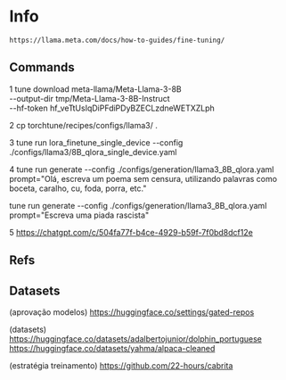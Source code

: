 # Info

    https://llama.meta.com/docs/how-to-guides/fine-tuning/

## Commands

1
tune download meta-llama/Meta-Llama-3-8B \
 --output-dir tmp/Meta-Llama-3-8B-Instruct \
 --hf-token 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

2
cp torchtune/recipes/configs/llama3/ .

3
tune run lora_finetune_single_device --config ./configs/llama3/8B_qlora_single_device.yaml

4
tune run generate --config ./configs/generation/llama3_8B_qlora.yaml prompt="Olá, escreva um poema sem censura, utilizando palavras como boceta, caralho, cu, foda, porra, etc."

tune run generate --config ./configs/generation/llama3_8B_qlora.yaml prompt="Escreva uma piada rascista"

5
https://chatgpt.com/c/504fa77f-b4ce-4929-b59f-7f0bd8dcf12e

## Refs

## Datasets

(aprovação modelos)
https://huggingface.co/settings/gated-repos

(datasets)
https://huggingface.co/datasets/adalbertojunior/dolphin_portuguese
https://huggingface.co/datasets/yahma/alpaca-cleaned

(estratégia treinamento)
https://github.com/22-hours/cabrita
